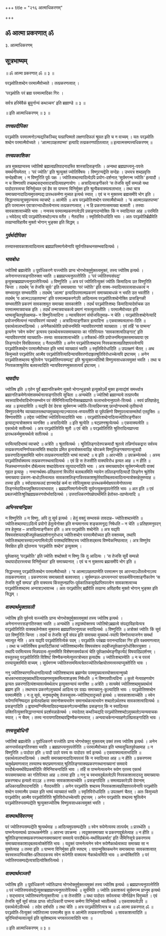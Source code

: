 +++
title = "२१६ आत्माधिकरणम्"

+++


## ॐ आत्मा प्रकरणात् ॐ

३. आत्माधिकरणम्

## **सूत्रभाष्यम्**

॥ ॐ आत्मा प्रकरणात् ॐ ॥ ३ ॥

परञ्ज्योतिःशब्देन परमात्मैवोच्यते । तत्प्रकरणत्वात् ।

‘परञ्ज्योतिः परं ब्रह्म परमात्मादिका गिरः ।

सर्वत्र हरिमेवैकं ब्रूयुर्नान्यं कथञ्चन’ इति ब्रह्माण्डे ॥ ३ ॥

॥ इति आत्माधिकरणम् ॥ ३ ॥

### ***तत्त्वप्रदीपिका***

परञ्ज्योतिः परमात्मनोऽन्यद्यत्किञ्चिद् यत्प्राप्तिमतो लक्षणादिफलं श्रूयत इति च न वाच्यम् । यतः परञ्ज्योतिः शब्देन परमात्मैवोच्यते । ‘आत्माऽपहतपाप्मा’ इत्यादि तत्प्रकरणपठितत्वात् ॥ इत्यात्मसम्पत्त्यधिकरणम् ॥

### ***तत्त्वप्रकाशिका***

अत्र मुक्तप्राप्यस्य ज्योतिषो ब्रह्मत्वप्रतिपादनादस्ति शास्त्रादिसङ्गतिः । अन्यथा ब्रह्मप्राप्त्यनु-पपत्तेः समर्थनीयमेतत् । ‘परं ज्योतिः’ इति श्रुत्युक्तं ज्योतिर्विषयः । विष्णुरन्यद्वेति सन्देहः । उभयत्र शब्दप्रवृत्तिः सन्देहबीजम् । न विष्णुरिति पूर्वः पक्षः । ज्योतिःशब्दस्यादित्येऽपि प्रयोग-दर्शनात् ‘सूर्यमगन्म ज्योतिः’ इत्यादौ । न च विष्णावपि तच्छब्दसद्भावादत्रादित्यग्रहणायोगः । अत्रादित्याङ्गीकारे ‘स तेजसि सूर्ये सम्पन्नो यथा पादोदरस्त्वचा विनिर्मुच्यत एवं हैव सा पाप्मना विनिर्मुक्त इति श्रुत्यैकवाक्यत्वलाभात् । तथा चात्र समाख्यानादादित्यमुपसम्पद्य प्रारब्धकर्मणा मुच्यत इत्यर्थः स्यात् । एवं च न मुक्तस्य ब्रह्मसमीपे भोग इति । सिद्धान्तयत्सूत्रमुपन्यस्य व्याचष्टे ॥ आत्मेति ॥ अत्र परञ्ज्योतिःशब्देन परमात्मैवोच्यते । ‘य आत्माऽपहतपाप्मा’ इति परमात्मन एवात्रारभ्याधीतत्वेनास्य तत्प्रकरणत्वात् । न हि प्रकरणात्समाख्या बलवती । तस्याः सावकाशत्वाच्चेति भावः । नन्वस्य परमात्मप्रकरणत्वेऽपि प्रसङ्गादन्योक्तिः किं न स्यादित्यत आह ॥ परमिति ॥ भवेदेतद् यदि परञ्ज्योतिःशब्दोऽन्यत्र वर्तेत । नैतदस्ति । स्मृतिविरोधादिति भावः । अतः परञ्ज्योतिर्ब्रह्मैवेति तत्प्राप्याविहायैव मुक्तो भोगान् भुङ्क्त इति सिद्धम् ॥

### ***गुर्वर्थदीपिका***

तस्यास्सावकाशत्वादित्यस्य ब्रह्मप्राप्तिमार्गत्वेनापि सूर्यगतिकथनसम्भवादित्यर्थः ।

### ***भावबोधः***

ज्योतिषो ब्रह्मत्वेति ॥ पूर्वाधिकरणे यज्ज्योतिः प्राप्य भोगभोक्तुर्मुक्तत्वमुक्तं, तस्य ज्योतिष इत्यर्थः । अनेनानन्तरसङ्गतिरुक्ता भवति ॥ ब्रह्मप्राप्त्यनुपपत्तेरिति ॥ ‘परं ज्योतिरुपसंपद्य’ इत्युक्तब्रह्मप्राप्त्यनुपपत्तेरित्यर्थः ॥ विष्णुरिति ॥ अत्र परं ज्योतिरित्युक्तं ज्योतिः किमादित्य उत विष्णुरिति चिन्ता । तदर्थम् ‘स तेजसि सूर्यः’ इति समाख्यायाः ‘परं ज्योतिः’ इति वाक्य-स्यादित्यपरत्वसाधकत्वं न सम्भवत्युत सम्भवतीति । तदर्थम् ‘आत्मा’ इत्यादिपरमात्मप्रकरणं समाख्याबाधकं न भवति उत भवतीति । तदर्थम् ‘य आत्मऽऽपहतपाप्मा’ इति परमात्मप्रकरणेऽपि आदित्यस्य परञ्ज्योतिःशब्देनोक्तिः प्रासङ्गिकी सम्भवतीति प्रकरणं सावकाशमुत समाख्या सावकाशेति । तदर्थं परञ्ज्योतिःशब्दः किमादित्यादेर्वाचक उत परमात्ममात्रवाचक इति । तदर्थं तन्मात्रवाचकत्वे प्रमाणं नास्त्युतास्तीति । परमात्मैवोच्यत इति भाष्यसूचितपूर्वपक्षमाह– न विष्णुरित्यादिना ॥ न्यायविवरणं संयोजयितुमाह– न चेति । परञ्ज्योतिःशब्देनेत्यादिं प्रयोजनमित्यन्तं न्यायविवरणं व्याचष्टे । अत्रादित्याङ्गीकार इत्यादिना ॥ एकवाक्यत्वलाभा-दिति ॥ एकार्थत्वलाभादित्यर्थः । अनेनैकार्थतेति प्रयोजनमिति न्यायविवरणांशो व्याख्यातः । एवं तर्हि ‘स पाप्मना’ इत्यनेन ‘स्वेन रूपेण’ इत्यस्य एकार्थत्वरूपसमाख्यायाः का गतिरित्यतः ‘सावकाशत्वलिङ्गात्’ इति न्यायविवरणांशं व्याख्याति– तस्याः सावकाशत्वाच्चेति ॥ तत्रैकार्थ-तेति प्रयोजनमित्युक्तसमाख्याया एव लिङ्गपदेन विवक्षितत्वात् ॥ नैतदस्तीति ॥ अनेन परञ्ज्योतिःशब्दस्य निरवकाशत्वप्रतिज्ञापरत्वेनापि परञ्ज्योतिःशब्देन परमात्मैवोच्यत इति भाष्यं व्याख्यातं भवति ॥ स्मृतिविरोधादिति ॥ उपलक्षणं चैतत् । अथ किमुच्यते परञ्ज्योतिर् आत्मैव परञ्ज्योतिरित्यादिन्यायविवरणोदाहृतश्रुतिविरोधाच्चेत्यपि द्रष्टव्यम् । अनेन परञ्ज्योतिःशब्दस्य श्रुतित्वेन ‘परञ्ज्योतिरुपसम्पद्य’ इति श्रुत्युक्तज्योतिषो विष्णुत्वसाधकत्वमुक्तं भवति । तथा च निरवकाशश्रुतेरेव बलवत्त्वादिति न्यायविवरणमुक्ततात्पर्यं द्रष्टव्यम् ।

### ***भावदीपः***

ज्योतिष इति ॥ एतेन पूर्वं ब्रह्मानतिक्रमेण मुक्तो भोगान्भुङ्क्ते इत्युक्तेऽर्थे मुक्त इत्याद्यंशं समर्थ्यात्र ब्रह्मानतिक्रमेणेत्यंशसमर्थनात्सङ्गतिरपि सूचिता ॥ अन्यथेति ॥ ज्योतिषो ब्रह्मान्यत्वे तत्प्राप्त्यैव स्वरूपाविर्भावादिभोगसम्भवेन परं जैमिनिरित्यादिनोक्तब्रह्मप्राप्तेः फलाभावेनानुपपत्ते-रित्यर्थः । स्वयं प्रतिज्ञाहेतू आह ॥ इत्यादाविति ॥ यद्यपि देवं देवत्रा सूर्यमगन्म ज्योति-रित्यादिमन्त्रश् छान्दोग्यभाष्ये तृतीयान्ते विष्णुपरत्वेनैव व्याख्यातस्तथाप्यमुख्यवृत्त्याऽन्यपरत्व-मप्यस्तीति वा पूर्वपक्षिणो विष्णुपरत्वासम्मतेर्वा एतदुक्तिः ॥ विष्णावपीति ॥ तद्देवा ज्योतिषां ज्योतिरित्यादाविति भावः । परञ्ज्योतिःशब्देनादित्यज्योतिरङ्गीकार इत्याद्यन्यत्रोक्तमत्र व्यनक्ति ॥ अत्रादित्येति ॥ इति श्रुत्येति ॥ षट्प्रश्नश्रुत्येत्यर्थः ॥ एकवाक्यत्वेति ॥ एकार्थत्वे सतीत्यर्थः । अत्र परञ्ज्योतिरिति श्रुतौ ॥ एवं चेति ॥ परञ्ज्योतिरिति श्रुतिरादित्यप्राप्त्या प्रारब्धकर्ममुक्त्यर्थत्वे सतीत्यर्थः ॥

परमित्यादिभाष्यं व्याचष्टे ॥ अत्रेति ॥ श्रुतावित्यर्थः । श्रुतिलिङ्गादेरुपक्रमादौ श्रुतत्वे तन्निर्णायकद्वारा सर्वस्य तत्प्रकरणत्वनिर्णायकत्वमिति शब्दादेव प्रमित इत्यत्रोक्तत्वादिह चोपक्रमे विष्णुलिङ्गश्रवणात्सूत्रादौ प्रकरणादित्युक्तमिति भावेन तत्प्रकरणत्वादिति भाष्यं व्याचष्टे ॥ य इति ॥ आरभ्येति ॥ उपक्रम्येत्यर्थः । अस्य परञ्ज्योतिर्वाक्यस्य तत्प्रकरणस्थत्वादित्यर्थः । एवं हि स तेजसीति वाक्यविरोध इत्यत आह ॥ न हीति ॥ भिन्नस्थानगतत्वेन दौर्बल्यस्य शब्दादेवेत्यत्र व्युत्पादनादिति भावः । अत्र समाख्यापदेन सूर्यमगन्मेत्यपि वाक्यं गृह्यत इत्याहुः । नन्वानर्थक्य-प्रतिहतानां विपरीतं बलाबलमिति न्यायेन तल्लिङ्गादित्यादौ लिङ्गेन श्रुतेरिव समाख्यया प्रकरण-बाधोऽस्त्वित्यतः सावकाशलिङ्गान्निरवकाशश्रुतेरेवातिबलवत्वादित्यन्यत्रोक्तहेतुमप्याह ॥ तस्या इति ॥ स्वोदयात्फलदं ज्ञानमादेहं कर्म वा रवेरित्युक्त्या प्रारब्धकर्ममोक्षपरत्वेनोपपत्त्या लिङ्गभेदादिरूपमुक्तिपरत्वाभावात् । ब्रह्मप्राप्तिमार्गत्वेनापि सूर्यगत्युक्त्युपपत्तेरिति भावः ॥ अत इति ॥ एवं प्रबलज्योतिःश्रुतिब्रह्मप्रकरणयोर्भावादित्यर्थः । उत्तराधिकरणोपक्षेपार्थमिति हेतोस्त-त्प्राप्येत्यादि ॥

### ***अभिनवचन्द्रिका***

न विष्णुरिति ॥ न विष्णुः, अपि तु सूर्य इत्यर्थः । हेतुं वक्तुं सम्भावकं तावदाह– ज्योतिःशब्दस्येति ॥ ज्योतिःशब्दस्याऽऽदित्ये प्रयोगो हेतुत्वेनोक्त इति मन्यमानस्य शङ्कामनूद्य निषेधति – न चेति ॥ प्रतिज्ञामनुवदन् तत्र हेतुमाह – अत्रादित्याङ्गीकार इति ॥ अत्र परञ्ज्योतिः शब्देनेति ॥ अत्र यद्यपि विषयसंशयतद्बीजपूर्वपक्षप्रदर्शनानुरोधाज् ज्योतिःशब्देन परमात्मैवोच्यत इति वक्तव्यम्, तथापि ज्योतिःशब्दमात्रस्याऽन्यगामित्वेऽपि परशब्दविशिष्टस्य ज्योतिःशद्बस्य विष्ण्वेकनिष्ठत्वात् । अत्र विष्णुरेव विवक्षित इति द्योतनाय ‘परञ्ज्योतिः शब्देन’ इत्युक्तम् ।

पूर्वपक्षस्तु ‘परञ्ज्योतिः’ इति ज्योतिः शब्दोक्तो न विष्णुः किं तु आदित्यः । ‘स तेजसि सूर्ये सम्पन्नो यथापादोदरस्त्वचा विनिर्मुच्यत’ इति समाख्यानात् । एवं च न मुक्तस्य ब्रह्मसमीपे भोग इति ॥

सिद्धान्तस्तु परञ्ज्योतिःशब्देन परमात्मैवोच्यते । ‘य आत्माऽपहतपाप्मेति परमात्मन एव आरभ्याऽधीतत्वेनाऽस्य तत्प्रकरणत्वात् । प्रकरणरस्य समाख्यातो बलवत्त्वात् । सूर्यमण्डल-प्राप्त्यनन्तरं पापकर्मविनाशाङ्गीकारेण ‘स तेजसि सूर्ये सम्पन्न’ इति वाक्यस्य किंस्तुघ्नप्राप्ति-पूर्वकालिकसूर्यप्राप्तिपरत्वेन सावकाशत्वाच्च परञ्ज्योतिःशब्दस्य अन्यत्राऽभावाच्च । अतः परञ्ज्योतिर् ब्रह्मैवेति तत्प्राप्य अविहायैव मुक्तो भोगान् भुङ्क्त इति सिद्धम् ।

### ***वाक्यार्थमुक्तावली***

ज्योतिष इति पूर्वनये यज्ज्योतिः प्राप्य भोगभोक्तुर्मुक्तत्वमुक्तं तस्य ज्योतिष इत्यर्थः । अनेनानन्तरसङ्गतिरुक्ता भवति ॥ अन्यथेति ॥ तद्वाक्योक्तस्य ज्योतिषोऽब्रह्मत्वे संपद्याविहायेत्यत्र परञ्ज्योतिरिति वाक्यबलेनोक्ता मुक्तस्य ब्रह्मप्राप्तिरनुपपन्ना स्यादित्यर्थः ॥ विष्णुरिति ॥ अत्रोक्तं ज्योतिः किं सूर्य उत विष्णुरिति चिन्ता । तदर्थं स तेजसि सूर्ये संपन्न इति समाख्या मुख्यार्थ-स्यापि विष्णोस्त्याजनेन समर्था भवत्युत नेति । अत्र यद्यपि परञ्ज्योतिरित्येकं पदम् । परञ्ज्योतिः परंब्रह्म परानन्दादिका गिर इति वक्ष्यमाणत्वात् । तथा च ज्योतिर्विषय इत्यादिटीकायां ज्योतिश्शब्दस्यैव विषयसंशय तद्बीजपूर्वपक्षानुरोधोक्तिरयुक्ता । तथापि परमित्यस्य भिन्नपदत्व-मुत्तममिति विशेषणसमर्पकत्वं चेति पूर्वपक्षार्थमङ्गीकृत्येदं विषयादिप्रदर्शनम् । वस्तुतस्तु परञ्ज्योतिरिति विशिष्टं विष्ण्वैकनामेत्युत्तरत्रोच्यत इत्यदोषः ॥ ज्योतिःशब्दस्येति ॥ न च परत्वं तस्यायुक्तमिति वाच्यम् । सूर्यमगन्म ज्योतिरुत्तममित्यत्रेतरज्योतिरपेक्षयोत्तमत्त्वस्याप्युक्तेरिति भावः ।

ननु ज्योतिश्चरणाभिधानादित्यादौ ज्योतिश्शब्दस्य ब्रह्मण्येव परममुख्यत्वस्योक्तत्वान्मुख्ये बाधकाभावादमुख्यार्थादित्यग्रहणमयुक्तमित्याशङ्क्य निषेधति ॥ न विष्णावपीत्यदिना ॥ कुतो नेत्यग्रहणयोग इत्यतः प्रकरणादित्यंशव्यावर्त्यमर्थलाभ इत्युक्तन्यायं व्यनक्ति ॥ अत्रेति ॥ सत्यमेवं ज्योतिश्शब्दमुख्यार्थत्वं ब्रह्मण इति । तथाप्यत्र प्रकरणेऽमुख्यार्थ आदित्य एव ग्राह्यः समाख्यानु-कूल्यादिति भावः । परञ्ज्योतिश्शब्देन परमात्मैवेति । न तु सूर्यः, मनुष्यदृष्येषु तेजस्सूत्तम-ज्योतिष्ट्वादुच्यते इत्यर्थः ॥ सावकाशत्वाच्चेति ॥ स्वेन रूपेणाभिनिष्पद्यत इत्येतदपेक्षया समानोक्त्यभावेन समानार्थकत्वाभावेन शब्दतोऽर्थतश्च सावकाशत्वादित्यर्थः ॥ प्रसङ्गादिति ॥ ह्वयाम्यग्निमित्यादिवदन्यप्रकरणेऽप्यन्योक्तिः प्रसङ्गात् किं न स्यादित्यत उक्तिरित्युक्तसिद्धान्तन्यायं प्रदर्शयन्नाहेत्यर्थः । स्यादेतत् कथञ्चिद्यदि परञ्ज्योतिश्शब्दोऽमुख्यतोऽप्यन्यवाचकः स्यात् । न चैवम् । तस्य नारायणादिशब्दवद्विष्ण्वैकनामत्वात् । अन्यवाचकेनान्यग्रहणेऽतिप्रसङ्गादिति भावः ।

### ***तत्त्वसुबोधिनी***

ज्योतिषो ब्रह्मत्वेति ॥ पूर्वाधिकरणे यज्जोतिः प्राप्य भोगभोक्तुर् मुक्तत्वम् उक्तं तस्य ज्योतिष इत्यर्थः । अनेन आनन्तर्यसङ्गतिरुक्ता भवति ॥ ब्रह्मप्राप्त्यनुपपत्तेरिति ॥ परमात्मैवोच्यत इति भाष्यसूचितपूर्वपक्षमाह ॥ न विष्णुरिति ॥ पादोदर इति ॥ पादौ उदरे यस्य सः पादोदरः सर्प इत्यर्थः ॥ एकवाक्यत्वलाभादिति ॥ एकार्थत्वलाभादित्यर्थः । तथापि समाख्यानादादित्यपरत्वं किं न स्यादित्यत आह ॥ न हीति ॥ प्रकरणस्य चतुर्थप्रमाणत्वात् तस्याश्च षष्टप्रमाणत्वात् श्रुतिलिङ्गवाक्यप्रकरणस्थानाख्यानां समवाये परदौर्बल्यमर्थविप्रकर्षादिति जैमिनिवचनादिति भावः । तर्हि स पाप्मनेत्यत्वनेन रूपेण एतस्य एकार्थ रूपसमाख्यायाः का गतिरित्यत आह ॥ तस्या इति ॥ ननु च स्वभावदुर्बलत्वेऽपि निरवकाशत्वादस्तु समाख्यायाः प्रकरणबाध इत्यतो वाऽऽह ॥ तस्याः सावकाशत्वाच्चेति ॥ प्रसङ्गादिति ॥ समत्वप्रकारेऽपि देवानाम् अधिकारप्रतिपादनादिति । नैतदस्तीति । अनेन परञ्ज्योतिः शब्दस्य निरवकाशत्वप्रतिज्ञापरत्वेनापि परञ्ज्योतिः शब्देन परमात्मैव उच्यत इति भाष्यं व्याख्यातं भवति ॥ स्मृतिविरोधादिति ॥ उपलक्षणं चैतत् । अतः किमुच्यते परञ्ज्योतिर् आत्मैव परञ्ज्योतिरिति श्रुतिविरोधाच्चेत्यपि दृष्टव्यम् । अनेन परञ्ज्योतिः शब्दस्य श्रुतित्वेन परञ्ज्योतिरुपसम्पद्येति श्रुत्युक्तज्योतिषः विष्णुत्वसाधकत्वमुक्तं भवति ।

### ***वाक्यार्थविवरणम्***

परं ज्योतिरुपसम्पद्येति श्रुत्यर्थमाह ॥ आदित्यमुपसम्पद्येति ॥ स्वेन रूपेणेत्यस्य तात्पर्यम् ॥ प्रारब्धेति ॥ पाप्मनेत्यस्यार्थः प्रारब्धकर्मणेति ॥ आरभ्य उपक्रम्य । त्वदुक्तसमाख्या च प्रकरणाद्दुर्बलेत्याह ॥ न हीति ॥ श्रुतिलिङ्गवाक्यप्रकरणस्थानसमाख्यानां समवाये पारदौर्बल्य-मर्थाविप्रकर्षात्’ इति जैमिनिसूत्रे प्रकरणस्य समाख्यासकाशाद्बलवत्वोक्तेरिति भावः । यदुक्तं पाप्मनेत्यनेन स्वेन रूपेणैकार्थत्वरूपा समाख्या सा न युक्तेत्याह ॥ तस्या इति ॥ पाप्मना विनिर्मुक्त इति स्पष्टम् । पापान्मुक्तिकथनेन समाख्यायाः सावकाशत्वात् स्वस्वरूपाभिव्यक्ति-प्रतिपादकस्य स्वेन रूपेणेति वाक्यस्य नैकार्थत्वमिति भावः ॥ अन्योक्तिरिति ॥ परं ज्योतिरुपसम्पद्येत्यत्रादित्योक्तिरित्यर्थः ।

### ***वाक्यार्थमञ्जरी***

ज्योतिष इति ॥ पूर्वाधिकरणे ज्योतिःप्राप्य भोगभोक्तुर्मुक्तत्वमुक्तं तस्य ज्योतिष इत्यर्थः ॥ ब्रह्मप्राप्त्यनुपपत्तेरिति ॥ परं ज्योतिरुपसंपद्येत्युक्तब्रह्मप्राप्त्यनुपपत्तेरित्यर्थः ॥ सूर्यमिति ॥ ज्योतिः प्रकाशरूपं सूर्यमगन्म प्राप्नुम इत्यर्थः । सद्भावाज् ज्योतिश्चरणेत्युक्तरीत्या ॥ स तेजसीति ॥ यथा पादोदरः सर्पस्त्वचा जीर्णदेहेन विमुच्यते । एवं तेजसि सूर्ये सूर्यं संपन्नः प्राप्तः सोऽधिकारी पाप्मना कर्मणा विनिर्मुक्तो भवतीत्यर्थः ॥ एकवाक्यत्वेऽपि ॥ एकार्थत्वेऽपीत्यर्थः । तदेव दर्शयति ॥ तथा चेति ॥ अत्र परञ्ज्योतिरित्यत्र च ॥ ॐ आत्मा प्रकरणात् ॐ ॥ परञ्ज्योति-रित्युक्तं ज्योतिरात्मा परमात्मैव कुतः य आत्मेति तत्प्रकरणादित्यर्थः ॥ सावकाशत्वादिति ॥ सूरिभिर्याप्यत्वात्सूर्य इति सूर्यशब्दस्य भगवत्परत्वादिति भावः ॥

॥ इति आत्माधिकरणम् ॥ ३ ॥

